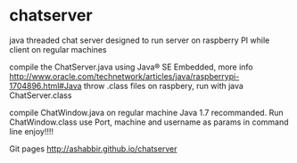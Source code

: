 chatserver
==========

java threaded chat server designed to run server on raspberry PI while client on regular machines


compile the ChatServer.java using Java® SE Embedded,
more info http://www.oracle.com/technetwork/articles/java/raspberrypi-1704896.html#Java
throw .class files on raspbery, 
run with java ChatServer.class

compile ChatWindow.java on regular machine Java 1.7 recommanded. 
Run ChatWindow.class 
use Port, machine and username as params in command line
enjoy!!!!


Git pages 
http://ashabbir.github.io/chatserver
